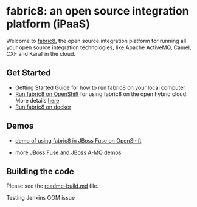fabric8: an open source integration platform (iPaaS)
================================

Welcome to [fabric8](http://fabric8.io/), the open source integration platform for running all your open source integration technologies, like Apache ActiveMQ, Camel, CXF and Karaf in the cloud.

Get Started
--------

* [Getting Started Guide](http://fabric8.io/gitbook/getStarted.html) for how to run fabric8 on your local computer
* [Run fabric8 on OpenShift](https://www.openshift.com/quickstarts/jboss-fuse-61) for using fabric8 on the open hybrid cloud. More details [here](https://github.com/jboss-fuse/fuse-openshift-cartridge/blob/master/README.md)
* [Run fabric8 on docker](https://github.com/fabric8io/fabric8-docker#try-it-out)

Demos
-----

* <a href="https://vimeo.com/80625940">demo of using fabric8 in JBoss Fuse on OpenShift</a></p>
* <a href="https://vimeo.com/album/2635012">more JBoss Fuse and JBoss A-MQ demos</a>


Building the code
--------------

Please see the [readme-build.md](readme-build.md) file.

Testing Jenkins OOM issue
